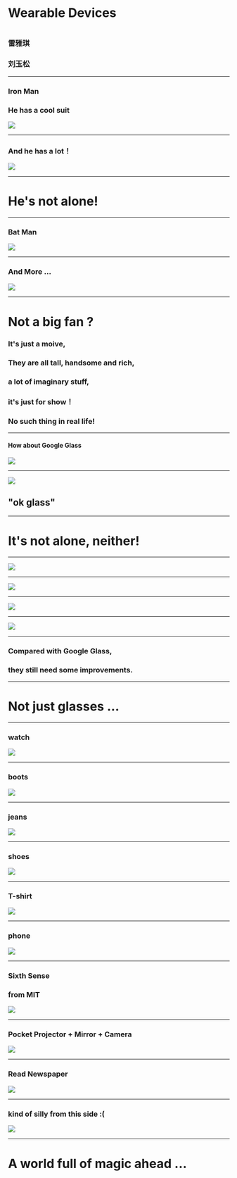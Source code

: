 Wearable Devices
================

#
##
### 雷雅琪
### 刘玉松


***

### Iron Man
### He has a cool suit
![](images/0ironman.jpg)


***

### And he has a lot！
![](images/ironman2.jpg)


---

# He's not alone!


***

### Bat Man
![](images/batman.jpg)


---

### And More ...
![](images/allhero.jpg)


***

# Not a big fan ?

### It's just a moive,
### They are all tall, handsome and rich,
### a lot of imaginary stuff,
### it's just for show！
### No such thing in real life!


***

#### How about Google Glass
![](images/top.jpg)


---


![](images/sunset.jpg)
## "ok glass"

***

# It's not alone, neither!


---

![](images/glass2.jpg)


---

![](images/glass3.jpg)


---

![](images/glass4.jpg)


---

![](images/glass1.jpg)


---

### Compared with Google Glass,

### they still need some improvements.


***

# Not just glasses ...


---

### watch
![](images/3iwatch.jpg)


---

### boots
![](images/9boots.jpg)


---

### jeans
![](images/10jeans.jpg)


---

### shoes
![](images/11shoes.jpg)


---

### T-shirt
![](images/12tshirt.jpg)


---

### phone
![](images/13phone.jpg)


***

### Sixth Sense
### from MIT
![](images/sixthsense04.jpg)


---

### Pocket Projector  +  Mirror  +  Camera
![](images/sixthsense02.jpg)


---

### Read Newspaper
![](images/sixthsense09.jpg)


---

### kind of silly from this side :(
![](images/sixthsense12.jpg)


---

# A world full of magic ahead ...